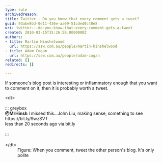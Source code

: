 ```yaml
---
type: rule
archivedreason: 
title: Twitter - Do you know that every comment gets a tweet?
guid: 93abe8bd-0e11-436e-aa09-51cded0c40e8
uri: twitter---do-you-know-that-every-comment-gets-a-tweet
created: 2010-03-15T15:26:58.0000000Z
authors:
- title: Martin Hinshelwood
  url: https://ssw.com.au/people/martin-hinshelwood
- title: Adam Cogan
  url: https://ssw.com.au/people/adam-cogan
related: []
redirects: []

---
```


If someone's blog post is interesting or inflammatory enough that you want to comment on it, then it is probably worth a tweet.
<dl class="image">&lt;dt&gt;<br><br>::: greybox<br>
          <strong>@MrHinsh</strong> I missed this...John Liu, making sense, something to see https&#58;//bit.ly/9wzSVT&#160;<br> less than 20 seconds ago&#160;<span>via bit.ly</span><br><br>:::<br><br>&lt;/dt&gt;<dd>Figure&#58; When you comment, tweet the other person's blog. It's only polite<br></dd></dl>
<!--endintro-->
